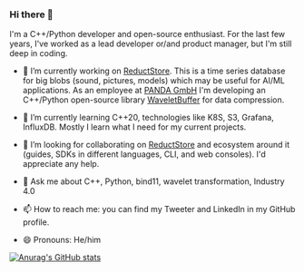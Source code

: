 ### Hi there 👋

I'm a C++/Python developer and open-source enthusiast. For the last few years, I've worked as a lead developer or/and product manager, but I'm still deep in coding. 

- 🔭 I’m currently working on [ReductStore](https://reduct.store). This is a time series database for big blobs (sound, pictures, models) which may be useful for AI/ML applications. As an employee at [PANDA GmbH](https://panda.technology) I'm developing an C++/Python open-source library [WaveletBuffer](https://github.com/panda-official/WaveletBuffer) for data compression.

- 🌱 I’m currently learning C++20, technologies like K8S, S3, Grafana, InfluxDB. Mostly I learn what I need for my current projects. 
- 👯 I’m looking for collaborating on [ReductStore](https://github.com/reductstore/reductstore) and ecosystem around it (guides, SDKs in different languages, CLI, and web consoles). I'd appreciate any help.
- 💬 Ask me about C++, Python, bind11, wavelet transformation, Industry 4.0 
- 📫 How to reach me: you can find my Tweeter and LinkedIn in my GitHub profile.
- 😄 Pronouns: He/him

[![Anurag's GitHub stats](https://github-readme-stats.vercel.app/api?username=atimin&langs_count=5)](https://github.com/anuraghazra/github-readme-stats)
